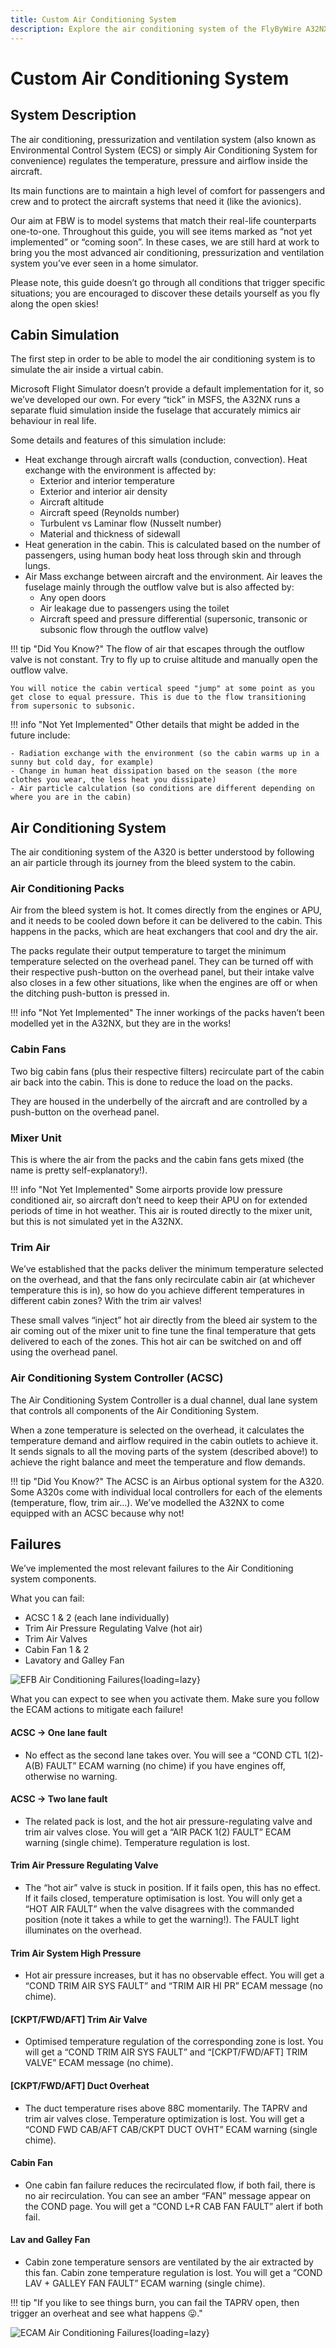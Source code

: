 ```yaml
---
title: Custom Air Conditioning System
description: Explore the air conditioning system of the FlyByWire A32NX, understand how it works, and learn how to mitigate failures in its components.
---
```


# Custom Air Conditioning System

## System Description
The air conditioning, pressurization and ventilation system (also known as Environmental Control System (ECS) or simply Air Conditioning System for convenience) regulates the 
temperature, pressure and airflow inside the aircraft.

Its main functions are to maintain a high level of comfort for passengers and crew and to protect the aircraft systems that need it (like the avionics).

Our aim at FBW is to model systems that match their real-life counterparts one-to-one. Throughout this guide, you will see items marked as “not yet implemented” or “coming soon”. In these cases, we are still hard at work to bring you the most advanced air conditioning, pressurization and ventilation system you’ve ever seen in a home simulator.

Please note, this guide doesn’t go through all conditions that trigger specific situations; you are encouraged to discover these details yourself as you fly along the open skies!

## Cabin Simulation
The first step in order to be able to model the air conditioning system is to simulate the air inside a virtual cabin.

Microsoft Flight Simulator doesn’t provide a default implementation for it, so we’ve developed our own. For every “tick” in MSFS, the A32NX runs a separate fluid simulation inside the fuselage that accurately mimics air behaviour in real life.

Some details and features of this simulation include:

- Heat exchange through aircraft walls (conduction, convection). Heat exchange with the environment is affected by:
    - Exterior and interior temperature
    - Exterior and interior air density
    - Aircraft altitude
    - Aircraft speed (Reynolds number)
    - Turbulent vs Laminar flow (Nusselt number)
    - Material and thickness of sidewall
- Heat generation in the cabin. This is calculated based on the number of passengers, using human body heat loss through skin and through lungs.
- Air Mass exchange between aircraft and the environment. Air leaves the fuselage mainly through the outflow valve but is also affected by:
    - Any open doors
    - Air leakage due to passengers using the toilet
    - Aircraft speed and pressure differential (supersonic, transonic or subsonic flow through the outflow valve)

!!! tip "Did You Know?"
    The flow of air that escapes through the outflow valve is not constant. Try to fly up to cruise altitude and manually open the outflow valve. 

    You will notice the cabin vertical speed "jump" at some point as you get close to equal pressure. This is due to the flow transitioning from supersonic to subsonic.

!!! info "Not Yet Implemented"
    Other details that might be added in the future include:

    - Radiation exchange with the environment (so the cabin warms up in a sunny but cold day, for example)
    - Change in human heat dissipation based on the season (the more clothes you wear, the less heat you dissipate)
    - Air particle calculation (so conditions are different depending on where you are in the cabin)

## Air Conditioning System
The air conditioning system of the A320 is better understood by following an air particle through its journey from the bleed system to the cabin.

### Air Conditioning Packs
Air from the bleed system is hot. It comes directly from the engines or APU, and it needs to be cooled down before it can be delivered to the cabin. This happens in the packs, which are heat exchangers that cool and dry the air.

The packs regulate their output temperature to target the minimum temperature selected on the overhead panel. They can be turned off with their respective push-button on the overhead panel, but their intake valve also closes in a few other situations, like when the engines are off or when the ditching push-button is pressed in.

!!! info "Not Yet Implemented"
    The inner workings of the packs haven’t been modelled yet in the A32NX, but they are in the works!

### Cabin Fans
Two big cabin fans (plus their respective filters) recirculate part of the cabin air back into the cabin. This is done to reduce the load on the packs.

They are housed in the underbelly of the aircraft and are controlled by a push-button on the overhead panel. 

### Mixer Unit
This is where the air from the packs and the cabin fans gets mixed (the name is pretty self-explanatory!).

!!! info "Not Yet Implemented"
    Some airports provide low pressure conditioned air, so aircraft don’t need to keep their APU on for extended periods of time in hot weather. This air is routed directly to the mixer unit, but this is not simulated yet in the A32NX.

### Trim Air
We’ve established that the packs deliver the minimum temperature selected on the overhead, and that the fans only recirculate cabin air (at whichever temperature this is in), so how do you achieve different temperatures in different cabin zones? With the trim air valves!

These small valves “inject” hot air directly from the bleed air system to the air coming out of the mixer unit to fine tune the final temperature that gets delivered to each of the zones. This hot air can be switched on and off using the overhead panel.

### Air Conditioning System Controller (ACSC)
The Air Conditioning System Controller is a dual channel, dual lane system that controls all components of the Air Conditioning System. 

When a zone temperature is selected on the overhead, it calculates the temperature demand and airflow required in the cabin outlets to achieve it. It sends signals to all the moving parts of the system (described above!) to achieve the right balance and meet the temperature and flow demands.

!!! tip "Did You Know?"
    The ACSC is an Airbus optional system for the A320. Some A320s come with individual local controllers for each of the elements (temperature, flow, trim air…). We’ve modelled the A32NX to come equipped with an ACSC because why not!

## Failures
We’ve implemented the most relevant failures to the Air Conditioning system components.

What you can fail:

- ACSC 1 & 2 (each lane individually)
- Trim Air Pressure Regulating Valve (hot air)
- Trim Air Valves
- Cabin Fan 1 & 2
- Lavatory and Galley Fan

![EFB Air Conditioning Failures](../assets/feature-guides/air-conditioning/EFBFailures.JPG "EFB Air Conditioning Failures"){loading=lazy}

What you can expect to see when you activate them. Make sure you follow the ECAM actions to mitigate each failure!

#### ACSC -> One lane fault
- No effect as the second lane takes over. You will see a “COND CTL 1(2)-A(B) FAULT” ECAM warning (no chime) if you have engines off, otherwise no warning.
#### ACSC -> Two lane fault
- The related pack is lost, and the hot air pressure-regulating valve and trim air valves close. You will get a “AIR PACK 1(2) FAULT” ECAM warning (single chime). Temperature regulation is lost.
#### Trim Air Pressure Regulating Valve
- The “hot air” valve is stuck in position. If it fails open, this has no effect. If it fails closed, temperature optimisation is lost. You will only get a “HOT AIR FAULT” when the valve disagrees with the commanded position (note it takes a while to get the warning!). The FAULT light illuminates on the overhead.
#### Trim Air System High Pressure
- Hot air pressure increases, but it has no observable effect. You will get a “COND TRIM AIR SYS FAULT” and “TRIM AIR HI PR” ECAM message (no chime).
#### [CKPT/FWD/AFT] Trim Air Valve
- Optimised temperature regulation of the corresponding zone is lost. You will get a “COND TRIM AIR SYS FAULT” and “[CKPT/FWD/AFT] TRIM VALVE” ECAM message (no chime).
#### [CKPT/FWD/AFT] Duct Overheat
- The duct temperature rises above 88C momentarily. The TAPRV and trim air valves close. Temperature optimization is lost. You will get a “COND FWD CAB/AFT CAB/CKPT DUCT OVHT” ECAM warning (single chime).
#### Cabin Fan
- One cabin fan failure reduces the recirculated flow, if both fail, there is no air recirculation. You can see an amber “FAN” message appear on the COND page. You will get a “COND L+R CAB FAN FAULT” alert if both fail.
#### Lav and Galley Fan
- Cabin zone temperature sensors are ventilated by the air extracted by this fan. Cabin zone temperature regulation is lost. You will get a “COND LAV + GALLEY FAN FAULT” ECAM warning (single chime).

!!! tip "If you like to see things burn, you can fail the TAPRV open, then trigger an overheat and see what happens 😛."


![ECAM Air Conditioning Failures](../assets/feature-guides/air-conditioning/air-cond-failures.jpg "ECAM Air Conditioning Failures"){loading=lazy}
